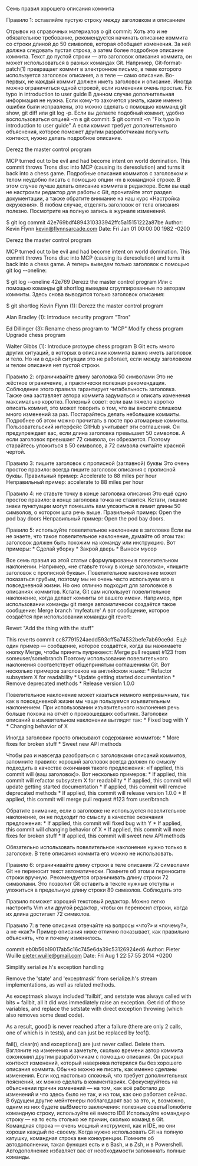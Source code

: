 Семь правил хорошего описания коммита

Правило 1: оставляйте пустую строку между заголовком и описанием

Отрывок из справочных материалов о git commit:
Хоть это и не обязательное требование, рекомендуется начинать описание коммита со строки длиной до 50 символов, которая обобщает изменения. За ней должна следовать пустая строка, а затем более подробное описание коммита. Текст до пустой строки — это заголовок описания коммита, он может использоваться в разных командах Git. Например, Git-format-patch(1) превращает коммит в электронное письмо, в теме которого используется заголовок описания, а в теле — само описание.
Во-первых, не каждый коммит должен иметь заголовок и описание. Иногда можно ограничиться одной строкой, если изменения очень простые.
Fix typo in introduction to user guide
В данном случае дополнительная информация не нужна. Если кому-то захочется узнать, какие именно ошибки были исправлены, это можно сделать с помощью комманд git show, git diff или git log -p.
Если вы делаете подобный коммит, удобно воспользоваться опцией -m в git commit:
$ git commit -m "Fix typo in introduction to user guide"
А если коммит требует дополнительного объяснения, которое поможет другим разработчикам получить контекст, нужно делать подробное описание.

Derezz the master control program

MCP turned out to be evil and had become intent on world domination.
This commit throws Trons disc into MCP (causing its deresolution)
and turns it back into a chess game.
Подробные описания коммитов с заголовком и телом неудобно писать с помощью опции -m в командной строке. В этом случае лучше делать описание коммита в редакторе. Если вы ещё не настроили редактор для работы с Git, прочитайте этот раздел документации, а также обратите внимание на наш курс «Настройка окружения».
В любом случае, отделять заголовок от тела описания полезно. Посмотрите на полную запись в журнале изменений.

$ git log
commit 42e769bdf4894310333942ffc5a15151222a87be
Author: Kevin Flynn <kevin@flynnsarcade.com>
Date: Fri Jan 01 00:00:00 1982 -0200

Derezz the master control program

MCP turned out to be evil and had become intent on world domination.
This commit throws Trons disc into MCP (causing its deresolution)
and turns it back into a chess game.
А теперь выведем только заголовок с помощью git log --oneline:

$ git log --oneline
42e769 Derezz the master control program
Или с помощью команды git shortlog выведем сгруппированные по авторам коммиты. Здесь снова выводится только заголовок описания:

$ git shortlog
Kevin Flynn (1):
Derezz the master control program

Alan Bradley (1):
Introduce security program "Tron"

Ed Dillinger (3):
Rename chess program to "MCP"
Modify chess program
Upgrade chess program

Walter Gibbs (1):
Introduce protoype chess program
В Git есть много других ситуаций, в которых в описании коммита важно иметь заголовок и тело. Но ни в одной ситуации это не работает, если между заголовком и телом описания нет пустой строки.

Правило 2: ограничивайте длину заголовка 50 символами
Это не жёсткое ограничение, а практически полезная рекомендация. Соблюдение этого правила гарантирует читабельность заголовка. Также она заставляет автора коммита задуматься и описать изменения максимально коротко.
Полезный совет: если вам тяжело коротко описать коммит, это может говорить о том, что вы вносите слишком много изменений за раз. Постарайтесь делать небольшие коммиты. Подробнее об этом можно прочитать в посте про атомарные коммиты.
Пользовательский интерфейс GitHub учитывает эти соглашения. Он предупреждает вас, если длина заголовка превышает 50 символов. А если заголовок превышает 72 символа, он обрезается. Поэтому старайтесь уложиться в 50 символов, а 72 символа считайте красной чертой.

Правило 3: пишите заголовок с прописной (заглавной) буквы
Это очень простое правило: всегда пишите заголовок описания с прописной буквы. Правильный пример:
Accelerate to 88 miles per hour
Неправильный пример:
accelerate to 88 miles per hour

Правило 4: не ставьте точку в конце заголовка описания
Это ещё одно простое правило: в конце заголовка точка не ставится. Кстати, лишние знаки пунктуации могут помешать вам уложиться в лимит длины 50 символов, о котором шла речь выше. Правильный пример:
Open the pod bay doors
Неправильный пример:
Open the pod bay doors.

Правило 5: используйте повелительное наклонение в заголовке
Если вы не знаете, что такое повелительное наклонение, думайте об этом так: заголовок должен быть похожим на команду или инструкцию. Вот примеры:
	*  Сделай уборку
	*  Закрой дверь
	*  Вынеси мусор


Все семь правил из этой статьи сформулированы в повелительном наклонении. Например, «не ставьте точку в конце заголовка», «пишите заголовок с прописной буквы».
Повелительное наклонение может показаться грубым, поэтому мы не очень часто используем его в повседневной жизни. Но оно отлично подходит для заголовков в описаниях коммитов. Кстати, Git сам использует повелительное наклонение, когда делает коммиты от вашего имени. Например, при использовании команды git merge автоматически создаётся такое сообщение:
Merge branch 'myfeature'
А вот сообщение, которое создаётся при использовании команды git revert:

Revert "Add the thing with the stuff"

This reverts commit cc87791524aedd593cff5a74532befe7ab69ce9d.
Ещё один пример — сообщение, которое создаётся, когда вы нажимаете кнопку Merge, чтобы принять пулреквест:
Merge pull request #123 from someuser/somebranch
Поэтому использование повелительного наклонения соответствует общепринятым соглашениям Git. Вот несколько примеров заголовков на английском языке:
	*  Refactor subsystem X for readability
	*  Update getting started documentation
	*  Remove deprecated methods
	*  Release version 1.0.0


Повелительное наклонение может казаться немного непривычным, так как в повседневной жизни мы чаще пользуемся изъявительным наклонением. При использовании изъявительного наклонения речь больше похожа на отчёт о произошедших событиях. Заголовки описаний в изъявительном наклонении выглядят так:
	*  Fixed bug with Y
	*  Changing behavior of X


Иногда заголовки просто описывают содержание коммитов:
	*  More fixes for broken stuff
	*  Sweet new API methods


Чтобы раз и навсегда разобраться с заголовками описаний коммитов, запомните правило: хороший заголовок всегда должен по смыслу подходить в качестве окончания такого предложения: «If applied, this commit will (ваш заголовок)». Вот несколько примеров:
	*  If applied, this commit will refactor subsystem X for readability
	*  If applied, this commit will update getting started documentation
	*  If applied, this commit will remove deprecated methods
	*  If applied, this commit will release version 1.0.0
	*  If applied, this commit will merge pull request #123 from user/branch


Обратите внимание, если в заголовке не используется повелительное наклонение, он не подходит по смыслу в качестве окончания предложения:
	*  If applied, this commit will fixed bug with Y
	*  If applied, this commit will changing behavior of X
	*  If applied, this commit will more fixes for broken stuff
	*  If applied, this commit will sweet new API methods


Обязательно использовать повелительное наклонение нужно только в заголовке. В теле описания коммита его можно не использовать.

Правило 6: ограничивайте длину строки в теле описания 72 символами
Git не переносит текст автоматически. Помните об этом и переносите строки вручную.
Рекомендуется ограничивать длину строки 72 символами. Это позволит Git оставить в тексте нужные отступы и уложиться в предельную длину строки 80 символов.
Соблюдать это 

Правило поможет хороший текстовый редактор. Можно легко настроить Vim или другой редактор, чтобы он переносил строки, когда их длина достигает 72 символов.

Правило 7: в теле описания отвечайте на вопросы «что?» и «почему?», а не «как?»
Пример описания ниже отлично показывает, как правильно объяснять, что и почему изменилось.

commit eb0b56b19017ab5c16c745e6da39c53126924ed6
Author: Pieter Wuille <pieter.wuille@gmail.com>
Date: Fri Aug 1 22:57:55 2014 +0200

Simplify serialize.h's exception handling

Remove the 'state' and 'exceptmask' from serialize.h's stream
implementations, as well as related methods.

As exceptmask always included 'failbit', and setstate was always
called with bits = failbit, all it did was immediately raise an
exception. Get rid of those variables, and replace the setstate
with direct exception throwing (which also removes some dead
code).

As a result, good() is never reached after a failure (there are
only 2 calls, one of which is in tests), and can just be replaced
by !eof().

fail(), clear(n) and exceptions() are just never called. Delete
them.
Взгляните на изменения и заметьте, сколько времени автор коммита сэкономил другим разработчикам с помощью описания. Он раскрыл контекст изменений, который наверняка потерялся бы без хорошего описания коммита.
Обычно можно не писать, как именно сделаны изменения. Если код настолько сложный, что требует дополнительных пояснений, их можно сделать в комментариях. Сфокусируйтесь на объяснении причин изменений — на том, как всё работало до изменений и что здесь было не так, и на том, как оно работает сейчас.
В будущем другие мейнтенеры поблагодарят вас за это, и, возможно, одним из них будете вы!Вместо заключения: полезные советыПолюбите командную строку, используйте её вместо IDE
Используйте командную строку — на то есть столько же причин, сколько команд в Git. Командная строка — очень мощный инструмент, как и IDE, но они хороши каждый по-своему. Когда нужно использовать Git на полную катушку, командная строка вне конкуренции.
Помните об автодополнении, такая функция есть и в Bash, и в Zsh, и в Powershell. Автодополнение избавляет вас от необходимости запоминать полные команды.